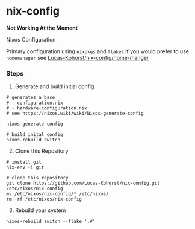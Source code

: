 # nix-config

**Not Working At the Moment**

Nixos Configuration

Primary configuration using `nixpkgs` and `flakes` if you would prefer to use `homemanager` see [Lucas-Kohorst/nix-config/home-manger](https://github.com/Lucas-Kohorst/nix-config/tree/home-manager)

### Steps 

1. Generate and build initial config

```
# generates a base 
# - configuration.nix
# - hardware-configuration.nix
# see https://nixos.wiki/wiki/Nixos-generate-config

nixos-generate-config

# build inital config
nixos-rebuild switch
```

2. Clone this Repository
```
# install git
nix-env -i git

# clone this repository
git clone https://github.com/Lucas-Kohorst/nix-config.git /etc/nixos/nix-config
mv /etc/nixos/nix-config/* /etc/nixos/
rm -rf /etc/nixos/nix-config
```

3. Rebuild your system

```
nixos-rebuild switch --flake '.#'
```
